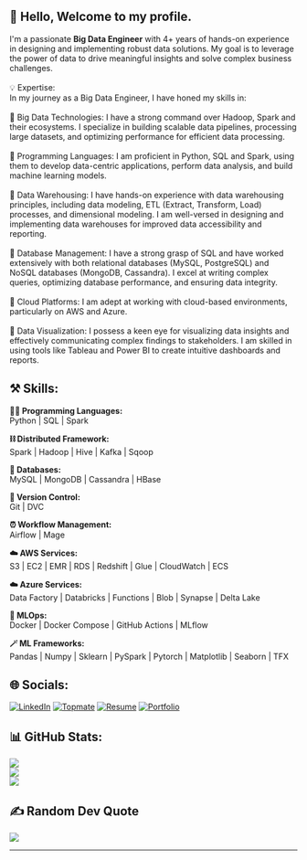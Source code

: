 
<h2>👋 Hello, Welcome to my profile. </h2>
I'm a passionate <b>Big Data Engineer</b> with 4+ years of hands-on experience in designing and implementing robust data solutions. My goal is to leverage the power of data to drive meaningful insights and solve complex business challenges.<br><br>💡 Expertise:<br>In my journey as a Big Data Engineer, I have honed my skills in:<br><br>🔹 Big Data Technologies: I have a strong command over Hadoop, Spark and their ecosystems. I specialize in building scalable data pipelines, processing large datasets, and optimizing performance for efficient data processing.<br><br>🔹 Programming Languages: I am proficient in Python, SQL and Spark, using them to develop data-centric applications, perform data analysis, and build machine learning models.<br><br>🔹 Data Warehousing: I have hands-on experience with data warehousing principles, including data modeling, ETL (Extract, Transform, Load) processes, and dimensional modeling. I am well-versed in designing and implementing data warehouses for improved data accessibility and reporting.<br><br>🔹 Database Management: I have a strong grasp of SQL and have worked extensively with both relational databases (MySQL, PostgreSQL) and NoSQL databases (MongoDB, Cassandra). I excel at writing complex queries, optimizing database performance, and ensuring data integrity.<br><br>🔹 Cloud Platforms: I am adept at working with cloud-based environments, particularly on AWS and Azure.<br><br>🔹 Data Visualization: I possess a keen eye for visualizing data insights and effectively communicating complex findings to stakeholders. I am skilled in using tools like Tableau and Power BI to create intuitive dashboards and reports.<br>


## ⚒️ Skills:

<b> 🧑‍💻 Programming Languages: </b><br>
Python | SQL | Spark

<b> ⛓️ Distributed Framework: </b><br>
Spark | Hadoop | Hive | Kafka | Sqoop

<b> 💾 Databases: </b><br>
MySQL | MongoDB | Cassandra | HBase

<b> 🧬 Version Control: </b><br>
Git | DVC

<b> ⏰ Workflow Management: </b><br>
Airflow | Mage

<b> ☁️ AWS Services: </b> <br>
S3 | EC2 | EMR | RDS | Redshift | Glue | CloudWatch |
ECS

<b> ☁️ Azure Services: </b><br>
Data Factory | Databricks | Functions | Blob | Synapse
| Delta Lake

<b> 🚀 MLOps: </b><br>
Docker | Docker Compose | GitHub Actions | MLflow

<b> 🪄 ML Frameworks: </b><br>
Pandas | Numpy | Sklearn | PySpark | Pytorch |
Matplotlib | Seaborn | TFX


## 🌐 Socials:
[![LinkedIn](https://img.shields.io/badge/LinkedIn-%230077B5.svg?logo=linkedin&logoColor=white)](https://linkedin.com/in/vishalsingh1719/) 
[![Topmate](https://img.shields.io/badge/Topmate-%230077B5.svg?logo=topmate&logoColor=white)](https://topmate.io/vishalsingh17)
[![Resume](https://img.shields.io/badge/Resume-%230077B5.svg?logo=resume&logoColor=white)](https://flowcv.com/resume/wio8g0iudu)
[![Portfolio](https://img.shields.io/badge/Portfolio-%230077B5.svg?logo=portfolio&logoColor=white)](https://flowcv.me/vishal17)


## 📊 GitHub Stats:
![](https://github-readme-stats.vercel.app/api?username=vishalsingh17&theme=radical&hide_border=false&include_all_commits=false&count_private=false)<br/>
![](https://github-readme-streak-stats.herokuapp.com/?user=vishalsingh17&theme=radical&hide_border=false)<br/>
![](https://github-readme-stats.vercel.app/api/top-langs/?username=vishalsingh17&theme=radical&hide_border=false&include_all_commits=false&count_private=false&layout=compact)

## ✍️ Random Dev Quote
![](https://quotes-github-readme.vercel.app/api?type=horizontal&theme=radical)


---
